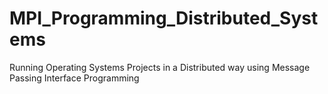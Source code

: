 # MPI_Programming_Distributed_Systems
Running Operating Systems Projects in a Distributed way using Message Passing Interface Programming
